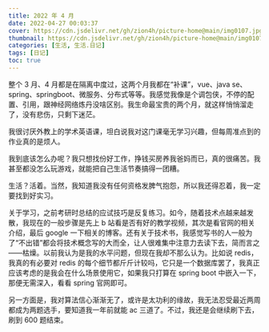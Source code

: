 ```yaml
---
title: 2022 年 4 月
date: 2022-04-27 00:03:37 
cover: https://cdn.jsdelivr.net/gh/zion4h/picture-home@main/img0107.jpg
thumbnail: https://cdn.jsdelivr.net/gh/zion4h/picture-home@main/img0107.jpg
categories: [生活, 生活.日记]
tags: [日记]
toc: true
---
```

整个 3 月、4 月都是在隔离中度过，这两个月我都在“补课”，vue、java se、spring、springboot、微服务、分布式等等。我感觉我像是个调包侠，不停的配置、引用，跟神经网络炼丹没啥区别。我生命最宝贵的两个月，就这样悄悄溜走了，没有悲伤，只剩下迷茫。
<!--more-->

我很讨厌外教上的学术英语课，坦白说我对这门课毫无学习兴趣，但每周准点到的作业真的是烦人。

我到底该怎么办呢？我只想找份好工作，挣钱买房养我爸妈而已，真的很痛苦。我甚至都没怎么玩游戏，就能把自己生活节奏搞得一团糟。

生活？活着。当然，我知道我没有任何资格发脾气抱怨，所以我还得忍着，我一定要找到好实习。

关于学习，之前考研时总结的应试技巧是反复练习。如今，随着技术点越来越发散，我现在的一般步骤是先上 b 站看是否有好的教学视频，其次是看官网的相关介绍，最后 google 一下相关的博客。还有关于技术书，我感觉写书的人一般为了“不出错”都会将技术概念写的大而全，让人很难集中注意力去读下去，简而言之——枯燥。以前我认为是我的水平问题，但现在我却不那么认为。比如说 redis，我真的有必要对 redis 的每个细节都斤斤计较吗，它只是一个数据库罢了，我真正应该考虑的是我会在什么场景使用它，如果我只打算在 spring boot 中嵌入一下，那便无需深入，看看 spring 官网即可。

另一方面是，我对算法信心渐渐无了，或许是太功利的缘故，我无法忍受最近两周都成为两题选手，要知道我一年前就能 ac 三道了。不过，我还是会继续刷下去，刷到 600 题结束。
